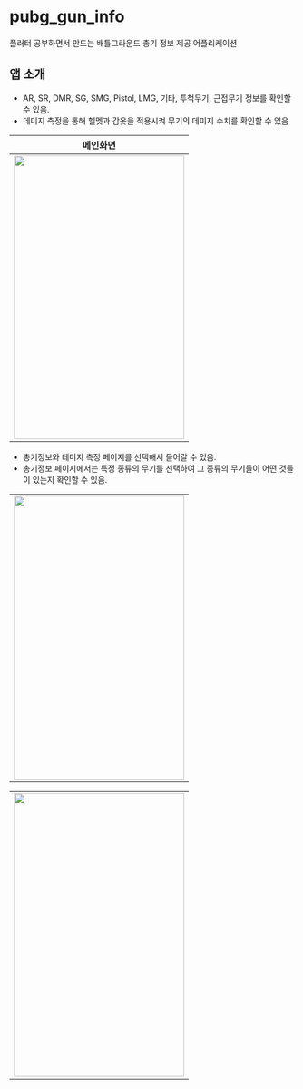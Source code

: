 # pubg_gun_info

플러터 공부하면서 만드는 배틀그라운드 총기 정보 제공 어플리케이션

## 앱 소개
- AR, SR, DMR, SG, SMG, Pistol, LMG, 기타, 투척무기, 근접무기 정보를 확인할 수 있음.
- 데미지 측정을 통해 헬멧과 갑옷을 적용시켜 무기의 데미지 수치를 확인할 수 있음

|메인화면|
|:---:|
|<img src="https://github.com/YeejaeWan/pubg_gun_info/assets/104914172/56102069-a6e1-42f3-ad48-0349817b1cde" width="300" height="500"/>|

- 총기정보와 데미지 측정 페이지를 선택해서 들어갈 수 있음.
- 총기정보 페이지에서는 특정 종류의 무기를 선택하여 그 종류의 무기들이 어떤 것들이 있는지 확인할 수 있음.

||
|:---:|
|<img src="" width="300" height="500"/>|

||
|:---:|
|<img src="" width="300" height="500"/>|


